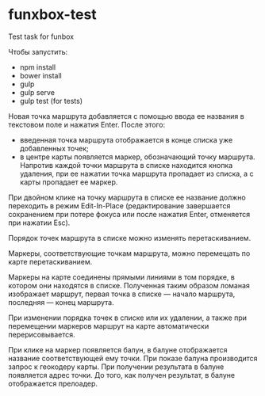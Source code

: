 # funxbox-test
Test task for funbox

Чтобы запустить:
- npm install
- bower install
- gulp
- gulp serve
- gulp test (for tests)

Новая точка маршрута добавляется с помощью ввода ее названия в текстовом поле и нажатия Enter. После этого:
- введенная точка маршрута отображается в конце списка уже добавленных точек;
- в центре карты появляется маркер, обозначающий точку маршрута. Напротив каждой точки маршрута в списке находится кнопка удаления, при ее нажатии точка маршрута пропадает из списка, а с карты пропадает ее маркер.

При двойном клике на точку маршрута в списке ее название должно переходить в режим Edit-In-Place (редактирование завершается сохранением при потере фокуса или после нажатия Enter, отменяется при нажатии Esc).

Порядок точек маршрута в списке можно изменять перетаскиванием.

Маркеры, соответствующие точкам маршрута, можно перемещать по карте перетаскиванием.

Маркеры на карте соединены прямыми линиями в том порядке, в котором они находятся в списке. Полученная таким образом ломаная изображает маршрут, первая точка в списке — начало маршрута, последняя — конец маршрута.

При изменении порядка точек в списке или их удалении, а также при перемещении маркеров маршрут на карте автоматически перерисовывается.

При клике на маркер появляется балун, в балуне отображается название соответствующей ему точки. При показе балуна производится запрос к геокодеру карты. При получении результата в балуне появляется адрес точки. До того, как получен результат, в балуне отображается прелоадер.
